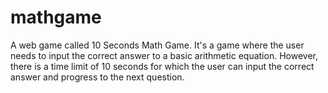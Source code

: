 # mathgame
A web game called 10 Seconds Math Game. It's a game where the user needs to input the correct answer to a basic arithmetic equation. However, there is a time limit of 10 seconds for which the user can input the correct answer and progress to the next question.
